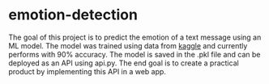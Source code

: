 # emotion-detection
The goal of this project is to predict the emotion of a text message using an ML model. 
The model was trained using data from [kaggle](https://www.kaggle.com/praveengovi/emotions-dataset-for-nlp)
and currently performs with 90% accuracy. The model is saved in the .pkl file and can be deployed as an API 
using api.py. The end goal is to create a practical product by implementing this API in a web app.
